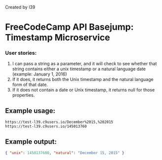 
Created by l39


# FreeCodeCamp API Basejump: Timestamp Microservice
### User stories:
1. I can pass a string as a parameter, and it will check to see whether that string contains either a unix timestamp or a natural language date (example: January 1, 2016)
2. If it does, it returns both the Unix timestamp and the natural language form of that date.
3. If it does not contain a date or Unix timestamp, it returns null for those properties.

## Example usage:

```url
https://test-l39.c9users.io/December%2015,%202015
https://test-l39.c9users.io/145013760
```

## Example output:

```json
{ "unix": 1450137600, "natural": "December 15, 2015" }
```